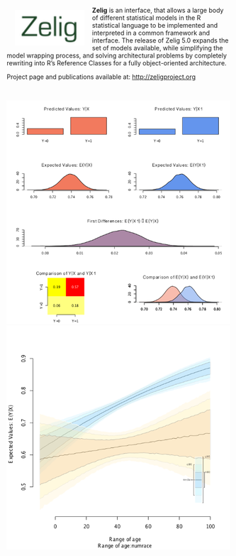<a href="http://datascience.iq.harvard.edu/zelig"><img src="images/zelig-small.png" align="left" height="80" vspace="8" hspace="18"></a>

**Zelig** is an interface, that allows a large body of different statistical models in the R statistical language to be implemented and interpreted in a common framework and interface.  The release of Zelig 5.0 expands the set of models available, while simplifying the model wrapping process, and solving architectural problems by completely rewriting into R’s Reference Classes for a fully object-oriented architecture.


Project page and publications available at: 
http://zeligproject.org

<br>

![Example Page](images/gr1.png)
![Example Page](images/gr3.png)
